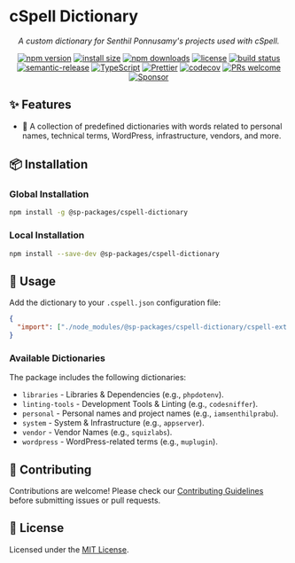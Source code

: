 # **cSpell Dictionary**

<p align="center"><i>A custom dictionary for Senthil Ponnusamy's projects used with cSpell.</i></p>

<p align="center">
  <a href="https://www.npmjs.com/package/@sp-packages/cspell-dictionary"><img src="https://img.shields.io/npm/v/@sp-packages/cspell-dictionary" alt="npm version"></a>
  <a href="https://packagephobia.com/result?p=@sp-packages/cspell-dictionary"><img src="https://packagephobia.com/badge?p=@sp-packages/cspell-dictionary" alt="install size"></a>
  <a href="https://www.npmjs.com/package/@sp-packages/cspell-dictionary"><img src="https://img.shields.io/npm/dw/@sp-packages/cspell-dictionary" alt="npm downloads"></a>
  <a href="./LICENSE"><img src="https://img.shields.io/npm/l/@sp-packages/cspell-dictionary" alt="license"></a>
  <a href="https://github.com/SP-Packages/cspell-dictionary/actions"><img src="https://github.com/SP-Packages/cspell-dictionary/actions/workflows/release.yml/badge.svg" alt="build status"></a>
  <a href="https://github.com/semantic-release/semantic-release"><img src="https://img.shields.io/badge/semantic--release-conventionalcommits-e10079?logo=semantic-release" alt="semantic-release"></a>
  <a href="https://www.typescriptlang.org/"><img src="https://img.shields.io/badge/Made%20with-TypeScript-blue.svg" alt="TypeScript"></a>
  <a href="https://prettier.io/"><img src="https://img.shields.io/badge/code_style-prettier-ff69b4.svg" alt="Prettier"></a>
  <a href="https://codecov.io/gh/SP-Packages/cspell-dictionary"><img src="https://codecov.io/gh/SP-Packages/cspell-dictionary/graph/badge.svg?token=60X95UNTQL" alt="codecov"></a>
  <a href="https://github.com/SP-Packages/cspell-dictionary/pulls"><img src="https://img.shields.io/badge/PRs-welcome-brightgreen.svg" alt="PRs welcome"></a>
  <a href="https://github.com/sponsors/iamsenthilprabu"><img src="https://img.shields.io/badge/Sponsor-%E2%9D%A4-pink?logo=github" alt="Sponsor"></a>
</p>

## **✨ Features**

- 🚀 A collection of predefined dictionaries with words related to personal names, technical terms, WordPress, infrastructure, vendors, and more.

## **📦 Installation**

### **Global Installation**

```bash
npm install -g @sp-packages/cspell-dictionary
```

### **Local Installation**

```bash
npm install --save-dev @sp-packages/cspell-dictionary
```

## **🚀 Usage**

Add the dictionary to your `.cspell.json` configuration file:

```json
{
  "import": ["./node_modules/@sp-packages/cspell-dictionary/cspell-ext.json"]
}
```

### Available Dictionaries

The package includes the following dictionaries:

- `libraries` - Libraries & Dependencies (e.g., `phpdotenv`).
- `linting-tools` - Development Tools & Linting (e.g., `codesniffer`).
- `personal` - Personal names and project names (e.g., `iamsenthilprabu`).
- `system` - System & Infrastructure (e.g., `appserver`).
- `vendor` - Vendor Names (e.g., `squizlabs`).
- `wordpress` - WordPress-related terms (e.g., `muplugin`).

## **🤝 Contributing**

Contributions are welcome! Please check our [Contributing Guidelines](CONTRIBUTING.md) before submitting issues or pull requests.

## **📜 License**

Licensed under the [MIT License](LICENSE).
